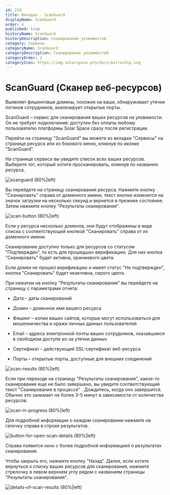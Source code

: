 ```yaml
---
id: 219
title: Вкладка - ScanGuard
displayName: ScanGuard
order: 4
published: true
historyName: ScanGuard
historyDescription: Сканирование уязвимостей
category: Сервисы
categoryName: ScanGuard
categoryDescription: Сканирование уязвимостей
categoryOrder: 2
categoryIcon: https://img.solarspace.pro/docs/microchip.svg
---
```


# ScanGuard (Сканер веб-ресурсов)

Выявляет фишинговые домены, похожие на ваши, обнаруживает утечки логинов сотрудников, анализирует открытые порты.


ScanGuard – сервис для сканирования ваших ресурсов на уязвимости. Он не требует подключения: доступен без оплаты любому пользователю платформы Solar Space сразу после регистрации.  

Перейти на страницу "ScanGuard" вы можете из вкладки "Сервисы" на странице ресурса или из бокового меню, кликнув по иконке "ScanGuard".

На странице сервиса вы увидите список всех ваших ресурсов. Выберите тот, который хотите просканировать, кликнув по названию ресурса.

![scanguard (80%|left)](https://img.solarspace.pro/docs/field-scanguard.jpg "ScanGuard")

Вы перейдете на страницу сканирования ресурса. Нажмите кнопку "Сканировать" справа от доменного имени, текст кнопки изменится на значок загрузки на несколько секунд и вернется в прежнее состояние. Затем нажмите кнопку "Результаты сканирования".

![scan-button (80%|left)](https://img.solarspace.pro/docs/field2-button-scanguard.jpg "кнопка Сканировать")

Если у ресурса несколько доменов, они будут отображены в виде списка с соответствующей кнопкой "Сканировать" справа от их доменного имени.

Сканирование доступно только для ресурсов со статусом "Подтвержден", то есть для прошедших верификацию. Для них кнопка "Сканировать" будет активна, оранжевого цвета.

Если домен не прошел верификацию и имеет статус "Не подтвержден", кнопка "Сканировать" будет неактивна, серого цвета.

При нажатии на кнопку "Результаты сканирования" вы перейдете на страницу с параметрами отчета:

- Дата – даты сканирований  

- Домен – доменное имя вашего ресурса  

- Фишинг – копии ваших сайтов, которые могут использоваться для мошенничества и кражи личных данных пользователей  

- Email –  адреса электронной почты ваших сотрудников, оказавшиеся в свободном доступе из-за утечки данных  

- Сертификат – действующий SSL-сертификат веб-ресурса  

- Порты – открытые порты, доступные для внешних соединений  

![scan-results (80%|left)](https://img.solarspace.pro/docs/scan-results-scanguard.jpg "результаты сканирования")

Если при переходе на страницу "Результаты сканирования", какое-то сканирование еще не было завершено, вы увидите соответствующий текст "Сканирование в процессе" . Дождитесь, когда оно завершится. Обычно это занимает не более 3-5 минут в зависимости от количества ресурсов.

![scan-in-progress (80%|left)](https://img.solarspace.pro/docs/scan-in-process-scanguard.jpg "Сканирование в процессе")

Для подробной информации о каждом сканировании нажмите на галочку справа в строке результатов.

![button-for-open-scan-details (80%|left)](https://img.solarspace.pro/docs/button-for-open-details-scan-scanguard.jpg "Подробная информация о результате сканирования")

Справа появится окно с более подробной информацией о результатах сканирования.

Чтобы закрыть его, нажмите кнопку "Назад". Далее, если хотите вернуться к списку ваших ресурсов для сканирования, нажмите стрелочку в левом верхнем углу рядом с названием страницы "Результаты сканирования".

![details-of-scan-results (80%|left)](https://img.solarspace.pro/docs/details-scan-results-scanguard.jpg "Детальный результат сканирования")

